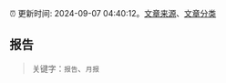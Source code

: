 :alarm_clock: 更新时间: 2024-09-07 04:40:12。[文章来源](/README.md)、[文章分类](/TAGS.md)

## 报告


> 关键字：`报告`、`月报`



